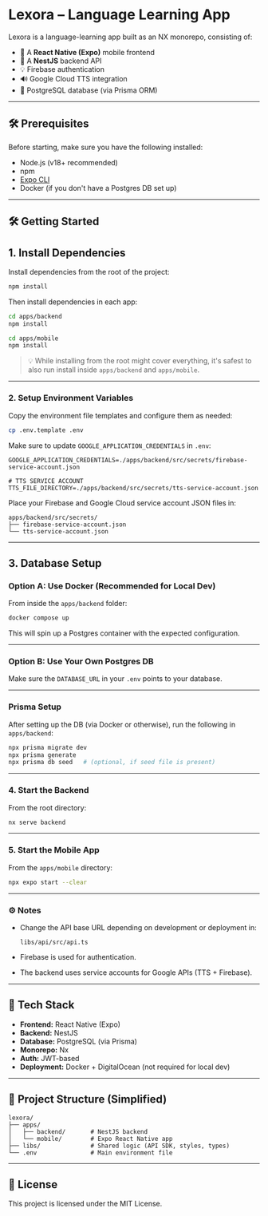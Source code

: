 # Lexora – Language Learning App

Lexora is a language-learning app built as an NX monorepo, consisting of:

- 🚀 A **React Native (Expo)** mobile frontend
- 🧠 A **NestJS** backend API
- 💡 Firebase authentication
- 🔊 Google Cloud TTS integration
- 🐘 PostgreSQL database (via Prisma ORM)

---

## 🛠️ Prerequisites

Before starting, make sure you have the following installed:

- Node.js (v18+ recommended)
- npm
- [Expo CLI](https://docs.expo.dev/get-started/installation/)
- Docker (if you don't have a Postgres DB set up)

---

## 🛠️ Getting Started

## 1. Install Dependencies

Install dependencies from the root of the project:

```bash
npm install
```

Then install dependencies in each app:

```bash
cd apps/backend
npm install

cd apps/mobile
npm install
```

> 💡 While installing from the root might cover everything, it's safest to also run install inside `apps/backend` and `apps/mobile`.

---

### 2. Setup Environment Variables

Copy the environment file templates and configure them as needed:

```bash
cp .env.template .env
```

Make sure to update `GOOGLE_APPLICATION_CREDENTIALS` in `.env`:

```env
GOOGLE_APPLICATION_CREDENTIALS=./apps/backend/src/secrets/firebase-service-account.json

# TTS SERVICE ACCOUNT
TTS_FILE_DIRECTORY=./apps/backend/src/secrets/tts-service-account.json
```

Place your Firebase and Google Cloud service account JSON files in:

```
apps/backend/src/secrets/
├── firebase-service-account.json
└── tts-service-account.json
```

---

## 3. Database Setup

### Option A: Use Docker (Recommended for Local Dev)

From inside the `apps/backend` folder:

```bash
docker compose up
```

This will spin up a Postgres container with the expected configuration.

---

### Option B: Use Your Own Postgres DB

Make sure the `DATABASE_URL` in your `.env` points to your database.

---

### Prisma Setup

After setting up the DB (via Docker or otherwise), run the following in `apps/backend`:

```bash
npx prisma migrate dev
npx prisma generate
npx prisma db seed   # (optional, if seed file is present)
```

---


### 4. Start the Backend

From the root directory:

```bash
nx serve backend
```

---

### 5. Start the Mobile App

From the `apps/mobile` directory:

```bash
npx expo start --clear
```

---

### ⚙️ Notes

- Change the API base URL depending on development or deployment in:

  ```
  libs/api/src/api.ts
  ```

- Firebase is used for authentication.
- The backend uses service accounts for Google APIs (TTS + Firebase).

---

## 🧠 Tech Stack

- **Frontend:** React Native (Expo)
- **Backend:** NestJS
- **Database:** PostgreSQL (via Prisma)
- **Monorepo:** Nx
- **Auth:** JWT-based
- **Deployment:** Docker + DigitalOcean (not required for local dev)

---

## 📁 Project Structure (Simplified)

```
lexora/
├── apps/
│   ├── backend/       # NestJS backend
│   └── mobile/        # Expo React Native app
├── libs/              # Shared logic (API SDK, styles, types)
└── .env               # Main environment file
```

---

## 📄 License

This project is licensed under the MIT License.
